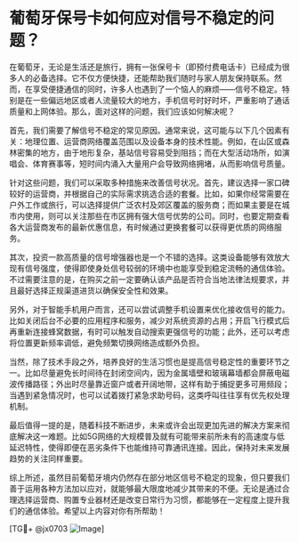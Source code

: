 # 葡萄牙保号卡如何应对信号不稳定的问题？

在葡萄牙，无论是生活还是旅行，拥有一张保号卡（即预付费电话卡）已经成为很多人的必备选择。它不仅方便快捷，还能帮助我们随时与家人朋友保持联系。然而，在享受便捷通信的同时，许多人也遇到了一个恼人的麻烦——信号不稳定。特别是在一些偏远地区或者人流量较大的地方，手机信号时好时坏，严重影响了通话质量和上网体验。那么，面对这样的问题，我们应该如何解决呢？

首先，我们需要了解信号不稳定的常见原因。通常来说，这可能与以下几个因素有关：地理位置、运营商网络覆盖范围以及设备本身的技术性能。例如，在山区或森林密集的地方，由于地形复杂，基站信号容易受到阻挡；而在大型活动场所，如演唱会、体育赛事等，短时间内涌入大量用户会导致网络拥堵，从而影响信号质量。

针对这些问题，我们可以采取多种措施来改善信号状况。首先，建议选择一家口碑较好的运营商，并根据自己的实际需求挑选合适的套餐。比如，如果你经常需要在户外工作或旅行，可以选择提供广泛农村及郊区覆盖的服务商；而如果主要是在城市内使用，则可以关注那些在市区拥有强大信号优势的公司。同时，也要定期查看各大运营商发布的最新优惠信息，有时候通过更换套餐可以获得更优质的网络服务。

其次，投资一款高质量的信号增强器也是一个不错的选择。这类设备能够有效放大现有信号强度，使得即使身处信号较弱的环境中也能享受到稳定流畅的通信体验。不过需要注意的是，在购买之前一定要确认该产品是否符合当地法律法规要求，并且最好选择正规渠道进货以确保安全性和效果。

另外，对于智能手机用户而言，还可以尝试调整手机设置来优化接收信号的能力。比如关闭后台不必要的应用程序和服务，减少对系统资源的占用；开启飞行模式后再重新连接蜂窝数据，有时可以触发自动搜索更强信号的功能；此外，还可以考虑将位置更新频率调低，避免频繁切换网络造成额外负担。

当然，除了技术手段之外，培养良好的生活习惯也是提高信号稳定性的重要环节之一。比如尽量避免长时间待在封闭空间内，因为金属墙壁和玻璃幕墙都会屏蔽电磁波传播路径；外出时尽量靠近窗户或者开阔地带，这样有助于捕捉更多可用频段；当遇到紧急情况时，也可以试着拨打紧急求助号码，这类呼叫往往享有优先权处理机制。

最后值得一提的是，随着科技不断进步，未来或许会出现更加先进的解决方案来彻底解决这一难题。比如5G网络的大规模普及就有可能带来前所未有的高速度与低延迟特性，使得即便在恶劣条件下也能维持可靠通讯连接。因此，保持对未来发展趋势的关注同样重要。

综上所述，虽然目前葡萄牙境内仍然存在部分地区信号不稳定的现象，但只要我们善于运用各种方法加以应对，就能够最大限度地减少其带来的不便。无论是通过合理选择运营商、购置专业器材还是改变日常行为习惯，都能够在一定程度上提升我们的通信体验。希望以上内容对你有所帮助！

[TG💪+ @jx0703 ![Image](https://github.com/user-attachments/assets/dbca1d08-cadb-493c-b0ec-ad6f7a83f270)]